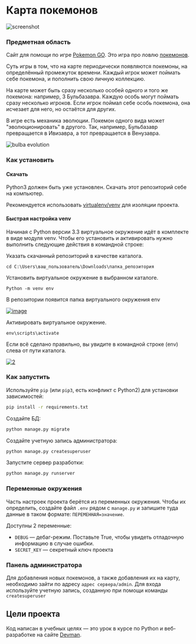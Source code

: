 # Карта покемонов

![screenshot](https://dvmn.org/filer/canonical/1563275070/172/)

### Предметная область

Сайт для помощи по игре [Pokemon GO](https://www.pokemongo.com/en-us/). Это игра 
про ловлю [покемонов](https://ru.wikipedia.org/wiki/%D0%9F%D0%BE%D0%BA%D0%B5%D0%BC%D0%BE%D0%BD).

Суть игры в том, что на карте периодически появляются покемоны, на определённый 
промежуток времени. Каждый игрок может поймать себе покемона, и пополнить свою 
личную коллекцию.

На карте может быть сразу несколько особей одного и того же покемона: например, 
3 Бульбазавра. Каждую особь могут поймать сразу несколько игроков. Если игрок 
поймал себе особь покемона, она исчезает для него, но остаётся для других.

В игре есть механика эволюции. Покемон одного вида может "эволюционировать" в 
другого. Так, например, Бульбазавр превращается в Ивизавра, а тот превращается в 
Венузавра.

![bulba evolution](https://dvmn.org/filer/canonical/1562265973/167/)

### Как установить

#### Скачать

Python3 должен быть уже установлен. Скачать этот репозиторий себе на компьютер.

Рекомендуется использовать [virtualenv/venv](https://docs.python.org/3/library/venv.html)
для изоляции проекта.

#### Быстрая настройка venv

Начиная с Python версии 3.3 виртуальное окружение идёт в комплекте в виде модуля
venv. Чтобы его установить и активировать нужно выполнить следующие действия в
командной строке:  

Указать скачанный репозиторий в качестве каталога.
```
cd C:\Users\ваш_пользователь\Downloads\папка_репозитория
```
Установить виртуальное окружение в выбранном каталоге.
```
Python -m venv env
```
В репозитории появится папка виртуального окружения env  

<a href="https://imgbb.com/"><img src="https://i.ibb.co/Hn4C6PD/image.png" alt="image" border="0"></a>

Активировать виртуальное окружение.
```
env\scripts\activate
```
Если всё сделано правильно, вы увидите в командной строке (env) слева от пути 
каталога.  

<a href="https://imgbb.com/"><img src="https://i.ibb.co/MZ72r22/2.png" alt="2" border="0"></a>

### Как запустить

Используйте `pip` (или `pip3`, есть конфликт с Python2) для установки 
зависимостей:
```sh
pip install -r requirements.txt
```
Создайте БД:
```sh
python manage.py migrate
```
Создайте учетную запись администратора:
```sh
python manage.py createsuperuser
```
Запустите сервер разработки:
```sh
python manage.py runserver
```

### Переменные окружения

Часть настроек проекта берётся из переменных окружения. Чтобы их определить, 
создайте файл `.env` рядом с `manage.py` и запишите туда данные в таком формате: 
`ПЕРЕМЕННАЯ=значение`.

Доступны 2 переменные:
- `DEBUG` — дебаг-режим. Поставьте True, чтобы увидеть отладочную информацию в 
  случае ошибки.
- `SECRET_KEY` — секретный ключ проекта

### Панель администратора

Для добавления новых покемонов, а также добавления их на карту, необходимо зайти
по адресу `адрес сервера/admin`. Для входа используйте учетную запись, созданную 
при помощи команды `createsuperuser`

## Цели проекта

Код написан в учебных целях — это урок в курсе по Python и веб-разработке на 
сайте [Devman](https://dvmn.org).
